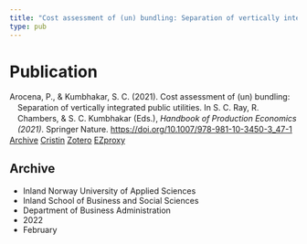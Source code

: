 ```yaml
---
title: "Cost assessment of (un) bundling: Separation of vertically integrated public utilities"
type: pub
---
```

<h1>Publication</h1>
<article id="csl-bib-container-7GBUX68Y" class="csl-bib-container">
  <div class="csl-bib-body" style="line-height: 1.35; padding-left: 1em; text-indent:-1em;">
  <div class="csl-entry">Arocena, P., &amp; Kumbhakar, S. C. (2021). Cost assessment of (un) bundling: Separation of vertically integrated public utilities. In S. C. Ray, R. Chambers, &amp; S. C. Kumbhakar (Eds.), <i>Handbook of Production Economics (2021)</i>. Springer Nature. <a href="https://doi.org/10.1007/978-981-10-3450-3_47-1">https://doi.org/10.1007/978-981-10-3450-3_47-1</a></div>
</div>
  <div class="csl-bib-buttons">
    <a href="#taxonomy-article-7GBUX68Y" class="csl-bib-button">Archive</a>
    <a href="https://app.cristin.no/results/show.jsf?id=1999098" alt="Cristin URL" class="csl-bib-button">Cristin</a>
    <a href="http://zotero.org/groups/5022929/items/7GBUX68Y" alt="Zotero URL" class="csl-bib-button">Zotero</a>
    <a href="http://ezproxy.inn.no/login?url=https://doi.org/10.1007/978-981-10-3450-3_47-1" class="csl-bib-button">EZproxy</a>
  </div>
  <div id="csl-bib-meta-container-7GBUX68Y"></div>
</article>
<div id="csl-bib-meta-7GBUX68Y" class="csl-bib-meta">
  <article id="taxonomy-article-7GBUX68Y" class="taxonomy-article">
    <h1>Archive</h1>
    <ul>
      <li>Inland Norway University of Applied Sciences</li>
      <li>Inland School of Business and Social Sciences</li>
      <li>Department of Business Administration</li>
      <li>2022</li>
      <li>February</li>
    </ul>
  </article>
</div>
